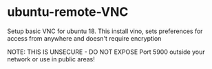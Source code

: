 # ubuntu-remote-VNC

Setup basic VNC for ubuntu 18. This install vino, sets preferences for access from anywhere and doesn't require encryption

NOTE: THIS IS UNSECURE - DO NOT EXPOSE Port 5900 outside your network or use in public areas!
